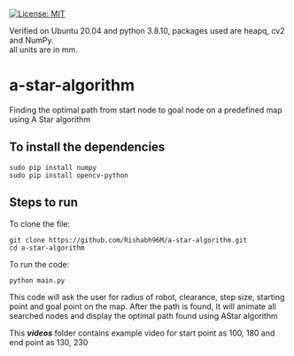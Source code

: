 [![License: MIT](https://img.shields.io/badge/License-MIT-blue.svg)](https://opensource.org/licenses/MIT)

Verified on Ubuntu 20.04 and python 3.8.10, packages used are heapq, cv2 and NumPy.<br>
all units are in mm.

# a-star-algorithm
Finding the optimal path from start node to goal node on a predefined map using A Star algorithm

## To install the dependencies
```
sudo pip install numpy
sudo pip install opencv-python
```

## Steps to run
To clone the file:
```
git clone https://github.com/Rishabh96M/a-star-algorithm.git
cd a-star-algorithm
```

To run the code:
```
python main.py
```
This code will ask the user for radius of robot, clearance, step size, starting point and goal point on the map. After the path is found, It will animate all searched nodes and display the optimal path found using AStar algorithm <br>

This ***videos*** folder contains example video for start point as 100, 180 and end point as 130, 230

